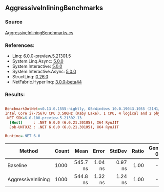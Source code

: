 ﻿## AggressiveInliningBenchmarks

### Source
[AggressiveInliningBenchmarks.cs](../NetFabric.Hyperlinq.Benchmarks/Benchmarks/AggressiveInliningBenchmarks.cs)

### References:
- Linq: 6.0.0-preview.5.21301.5
- System.Linq.Async: [5.0.0](https://www.nuget.org/packages/System.Linq.Async/5.0.0)
- System.Interactive: [5.0.0](https://www.nuget.org/packages/System.Interactive/5.0.0)
- System.Interactive.Async: [5.0.0](https://www.nuget.org/packages/System.Interactive.Async/5.0.0)
- StructLinq: [0.26.0](https://www.nuget.org/packages/StructLinq/0.26.0)
- NetFabric.Hyperlinq: [3.0.0-beta44](https://www.nuget.org/packages/NetFabric.Hyperlinq/3.0.0-beta44)

### Results:
``` ini

BenchmarkDotNet=v0.13.0.1555-nightly, OS=Windows 10.0.19043.1055 (21H1/May2021Update)
Intel Core i7-7567U CPU 3.50GHz (Kaby Lake), 1 CPU, 4 logical and 2 physical cores
.NET SDK=6.0.100-preview.5.21302.13
  [Host]     : .NET 6.0.0 (6.0.21.30105), X64 RyuJIT
  Job-UNTOJZ : .NET 6.0.0 (6.0.21.30105), X64 RyuJIT

Runtime=.NET 6.0  

```
|             Method | Count |     Mean |   Error |  StdDev | Ratio | Gen 0 | Gen 1 | Gen 2 | Allocated |
|------------------- |------ |---------:|--------:|--------:|------:|------:|------:|------:|----------:|
|           Baseline |  1000 | 545.7 ns | 1.04 ns | 0.97 ns |  1.00 |     - |     - |     - |         - |
| AggressiveInlining |  1000 | 544.8 ns | 1.32 ns | 1.24 ns |  1.00 |     - |     - |     - |         - |
